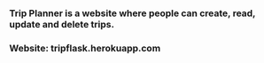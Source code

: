 ### Trip Planner is a website where people can create, read, update and delete trips.

### Website: tripflask.herokuapp.com

